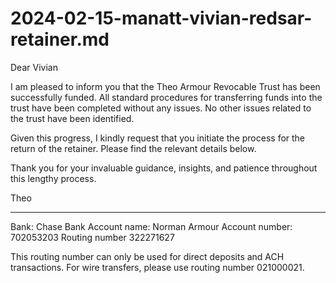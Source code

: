 # 2024-02-15-manatt-vivian-redsar-retainer.md

Dear Vivian

I am pleased to inform you that the Theo Armour Revocable Trust has been successfully funded. All standard procedures for transferring funds into the trust have been completed without any issues. No other issues related to the trust have been identified.

Given this progress, I kindly request that you initiate the process for the return of the retainer. Please find the relevant details below.

Thank you for your invaluable guidance, insights, and patience throughout this lengthy process.

Theo

***

Bank: Chase Bank
Account name: Norman Armour
Account number: 702053203
Routing number 322271627

This routing number can only be used for direct deposits and ACH transactions. For wire transfers, please use routing number 021000021.


